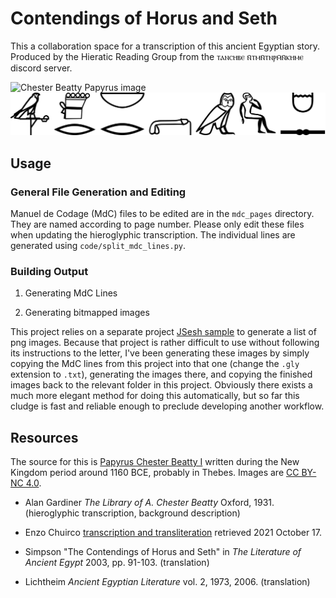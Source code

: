 # Contendings of Horus and Seth

This a collaboration space for a transcription of this ancient
Egyptian story. Produced by the Hieratic Reading Group from
the ⲧⲁⲛⲥⲏⲃⲉ ⲛ̄ⲧⲙⲛ̄ⲧⲛⲣⲙ̄ⲛ̄ⲕⲏⲙⲉ discord server.

![Chester Beatty Papyrus image](https://viewer.cbl.ie/viewer/api/v1/records/Pap_1_1/files/images/D0003317.jpg/2314,1293,1017,224/max/0/default.jpg)
![N41:z-Xrd-m-D53-nb:r-Dr:r-G7](hr-st-sample.svg)

## Usage

### General File Generation and Editing

Manuel de Codage (MdC) files to be edited are in the `mdc_pages` directory. 
They are named according to page number. 
Please only edit these files when updating the hieroglyphic transcription.
The individual lines are generated using `code/split_mdc_lines.py`.

### Building Output

1. Generating MdC Lines

2. Generating bitmapped images

This project relies on a separate project [JSesh sample](https://github.com/jare/jsesh_sample) to generate a list of png images. Because that project is rather difficult to use without following its instructions to the letter, I've been generating these images by simply copying the MdC lines from this project into that one (change the `.gly` extension to `.txt`), generating the images there, and copying the finished images back to the relevant folder in this project. Obviously there exists a much more elegant method for doing this automatically, but so far this cludge is fast and reliable enough to preclude developing another workflow.

## Resources

The source for this is [Papyrus Chester Beatty I](https://viewer.cbl.ie/viewer/image/Pap_1_1/1/) written during the New Kingdom period around 1160 BCE,
probably in Thebes. Images are [CC BY-NC 4.0](http://creativecommons.org/licenses/by-nc/4.0/).

- Alan Gardiner *The Library of A. Chester Beatty* Oxford, 1931.
  (hieroglyphic transcription, background description)

- Enzo Chuirco [transcription and transliteration](http://www.enzochiurco.it/HS%20gero%20+%20t%20+%20t.htm) retrieved 2021 October 17.

- Simpson "The Contendings of Horus and Seth" in *The Literature of Ancient Egypt* 2003, pp. 91-103.
  (translation)

- Lichtheim *Ancient Egyptian Literature* vol. 2, 1973, 2006.
  (translation)
